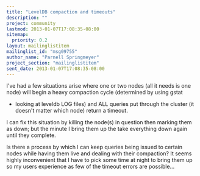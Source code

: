 ```yaml
---
title: "LevelDB compaction and timeouts"
description: ""
project: community
lastmod: 2013-01-07T17:08:35-08:00
sitemap:
  priority: 0.2
layout: mailinglistitem
mailinglist_id: "msg09755"
author_name: "Parnell Springmeyer"
project_section: "mailinglistitem"
sent_date: 2013-01-07T17:08:35-08:00
---
```



I've had a few situations arise where one or two nodes (all it needs is
one node) will begin a heavy compaction cycle (determined by using gstat
+ looking at leveldb LOG files) and ALL queries put through the cluster
(it doesn't matter which node) return a timeout.

I can fix this situation by killing the node(s) in question then marking
them as down; but the minute I bring them up the take everything down
again until they complete.

Is there a process by which I can keep queries being issued to certain
nodes while having them live and dealing with their compaction? It seems
highly inconvenient that I have to pick some time at night to bring them
up so my users experience as few of the timeout errors are possible...

